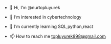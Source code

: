 - 👋 Hi, I’m @nurtopluyurek
- 👀 I’m interested in cybertechnology
- 🌱 I’m currently learning SQL,python,react

- 📫 How to reach me topluyurek898@gmail.com

<!---
nurtopluyurek/nurtopluyurek is a ✨ special ✨ repository because its `README.md` (this file) appears on your GitHub profile.
You can click the Preview link to take a look at your changes.
--->
